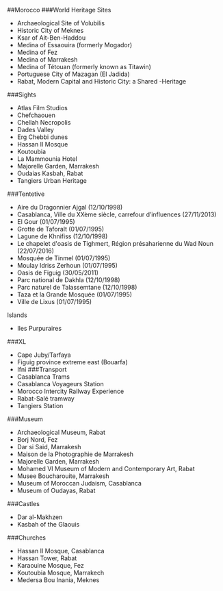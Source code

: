 ##Morocco
###World Heritage Sites
- Archaeological Site of Volubilis
- Historic City of Meknes
- Ksar of Ait-Ben-Haddou
- Medina of Essaouira (formerly Mogador)
- Medina of Fez
- Medina of Marrakesh
- Medina of Tétouan (formerly known as Titawin)
- Portuguese City of Mazagan (El Jadida)
- Rabat, Modern Capital and Historic City: a Shared -Heritage

###Sights 
- Atlas Film Studios
- Chefchaouen
- Chellah Necropolis
- Dades Valley
- Erg Chebbi dunes
- Hassan II Mosque
- Koutoubia
- La Mammounia Hotel
- Majorelle Garden, Marrakesh
- Oudaias Kasbah, Rabat
- Tangiers Urban Heritage

###Tentetive
- Aire du Dragonnier Ajgal (12/10/1998)
- Casablanca, Ville du XXème siècle, carrefour d’influences (27/11/2013)
- El Gour (01/07/1995)
- Grotte de Taforalt (01/07/1995)
- Lagune de Khnifiss (12/10/1998)
- Le chapelet d'oasis de Tighmert, Région présaharienne du Wad Noun (22/07/2016)
- Mosquée de Tinmel (01/07/1995)
- Moulay Idriss Zerhoun (01/07/1995)
- Oasis de Figuig (30/05/2011)
- Parc national de Dakhla (12/10/1998)
- Parc naturel de Talassemtane (12/10/1998)
- Taza et la Grande Mosquée (01/07/1995)
- Ville de Lixus (01/07/1995)

Islands
- Iles Purpuraires

###XL
- Cape Juby/Tarfaya
- Figuig province extreme east (Bouarfa)
- Ifni
###Transport
- Casablanca Trams
- Casablanca Voyageurs Station
- Morocco Intercity Railway Experience
- Rabat-Salé tramway
- Tangiers Station

###Museum
- Archaeological Museum, Rabat
- Borj Nord, Fez
- Dar si Said, Marrakesh
- Maison de la Photographie de Marrakesh
- Majorelle Garden, Marrakesh
- Mohamed VI Museum of Modern and Contemporary Art, Rabat
- Musee Boucharouite, Marrakesh
- Museum of Moroccan Judaism, Casablanca
- Museum of Oudayas, Rabat


###Castles
- Dar al-Makhzen
- Kasbah of the Glaouis

###Churches
- Hassan II Mosque, Casablanca
- Hassan Tower, Rabat
- Karaouine Mosque, Fez
- Koutoubia Mosque, Marrakech
- Medersa Bou Inania, Meknes
